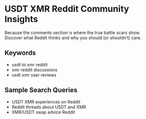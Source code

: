 # USDT XMR Reddit Community Insights

Because the comments section is where the true battle scars show. Discover what Reddit thinks and why you should (or shouldn’t) care.

## Keywords
- usdt to xmr reddit
- xmr reddit discussions
- usdt xmr user reviews

## Sample Search Queries
- USDT XMR experiences on Reddit
- Reddit threads about USDT and XMR
- XMR/USDT swap advice Reddit